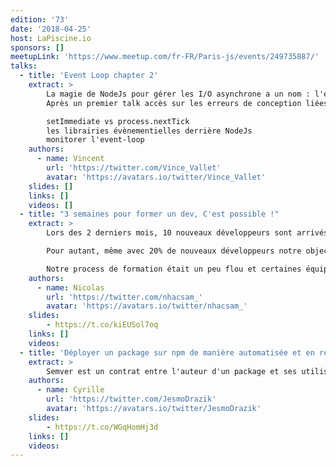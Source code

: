 ```yaml
---
edition: '73'
date: '2018-04-25'
host: LaPiscine.io
sponsors: []
meetupLink: 'https://www.meetup.com/fr-FR/Paris-js/events/249735887/'
talks:
  - title: 'Event Loop chapter 2'
    extract: >
        La magie de NodeJs pour gérer les I/O asynchrone a un nom : l'event loop.
        Après un premier talk accès sur les erreurs de conception liées à cette event loop c'est le moment d'expliquer certaines de ses subtilités :

        setImmediate vs process.nextTick
        les librairies évènementielles derrière NodeJs
        monitorer l'event-loop
    authors:
      - name: Vincent
        url: 'https://twitter.com/Vince_Vallet'
        avatar: 'https://avatars.io/twitter/Vince_Vallet'
    slides: []
    links: []
    videos: []
  - title: "3 semaines pour former un dev, C'est possible !"
    extract: >
        Lors des 2 derniers mois, 10 nouveaux développeurs sont arrivés chez BAM. Certains avaient déjà fait beaucoup de dev, d'autres sortent juste d'école. Cela fait du monde à former sur nos technos et notre façon de coder !

        Pour autant, même avec 20% de nouveaux développeurs notre objectif reste le même : Être des experts en React-native.

        Notre process de formation était un peu flou et certaines équipes avaient des difficultés à intégrer un nouveau. Grâce à des techniques d'amélioration continue, j'ai pu consolider notre formation et désormais 100% des dev se sentent efficaces quand ils rejoignent leur premier projet. Ce sont ces apprentissages que je veux vous partager.
    authors:
      - name: Nicolas
        url: 'https://twitter.com/nhacsam_'
        avatar: 'https://avatars.io/twitter/nhacsam_'
    slides: 
        - https://t.co/kiEUSol7oq
    links: []
    videos: 
  - title: 'Déployer un package sur npm de manière automatisée et en respectant semver avec semantic-release'
    extract: >
        Semver est un contrat entre l'auteur d'un package et ses utilisateurs. Si celui-ci n'est pas respecté, l'impact peut être énorme pour ces derniers (application cassée après une mise à jour mineure, notamment). Comment faire, en tant qu'auteur, pour s'assurer qu'on respecte ce contrat ? Présentation de semantic-release, un outil qui a pour but de régler ce problème avec une grosse cuillère d'automatisation et une pincée de convention.
    authors:
      - name: Cyrille
        url: 'https://twitter.com/JesmoDrazik'
        avatar: 'https://avatars.io/twitter/JesmoDrazik'
    slides: 
        - https://t.co/WGqHomHj3d
    links: []
    videos: 
---
```

